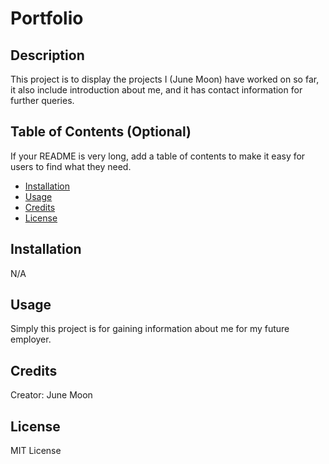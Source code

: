 # Portfolio

## Description 

This project is to display the projects I (June Moon) have worked on so far, it also include introduction about me, and it has contact information for further queries.


## Table of Contents (Optional)

If your README is very long, add a table of contents to make it easy for users to find what they need.

* [Installation](#installation)
* [Usage](#usage)
* [Credits](#credits)
* [License](#license)


## Installation

N/A


## Usage 

Simply this project is for gaining information about me for my future employer.

## Credits

Creator: June Moon


## License

MIT License
